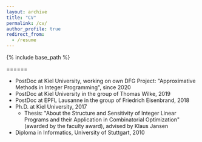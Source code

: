 ```yaml
---
layout: archive
title: "CV"
permalink: /cv/
author_profile: true
redirect_from:
  - /resume
---
```


{% include base_path %}

======
* PostDoc at Kiel University, working on own DFG Project: "Approximative Methods in Integer Programming", since 2020
* PostDoc at Kiel University in the group of Thomas Wilke, 2019
* PostDoc at EPFL Lausanne in the group of Friedrich Eisenbrand, 2018
* Ph.D. at Kiel University, 2017
  * Thesis: "About the Structure and Sensitivity of Integer Linear Programs and their Application in Combinatorial Optimization" (awarded by the faculty award), advised by Klaus Jansen
* Diploma in Informatics, University of Stuttgart, 2010
